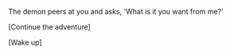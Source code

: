 The demon peers at you and asks, 'What is it you want from me?'

[Continue the adventure]

[Wake up]
